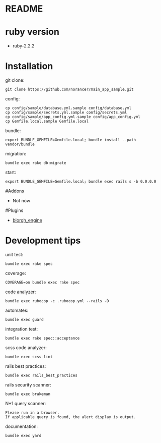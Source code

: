 README
==========

# ruby version

* ruby-2.2.2

# Installation

git clone:

    git clone https://github.com/norancer/main_app_sample.git

config:

    cp config/sample/database.yml.sample config/database.yml
    cp config/sample/secrets.yml.sample config/secrets.yml
    cp config/sample/app_config.yml.sample config/app_config.yml
    cp Gemfile.local.sample Gemfile.local

bundle:

    export BUNDLE_GEMFILE=Gemfile.local; bundle install --path vendor/bundle

migration:

    bundle exec rake db:migrate

start:

    export BUNDLE_GEMFILE=Gemfile.local; bundle exec rails s -b 0.0.0.0

#Addons

* Not now

#Plugins

* [blorgh_engine](https://github.com/norancer/blorgh_engine)


# Development tips

unit test:

    bundle exec rake spec

coverage:

    COVERAGE=on bundle exec rake spec

code analyzer:

    bundle exec rubocop -c .rubocop.yml --rails -D

automates:

    bundle exec guard

integration test:

    bundle exec rake spec::acceptance

scss code analyzer:

    bundle exec scss-lint

rails best practices:

    bundle exec rails_best_practices

rails security scanner:

    bundle exec brakeman

N+1 query scanner:

    Please run in a browser.  
    If applicable query is found, the alert display is output.

documentation:

    bundle exec yard
    